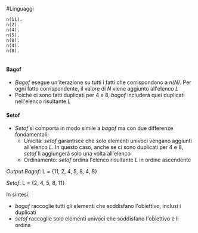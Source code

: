 #Linguaggi 

```
n(11).
n(2).
n(4).
n(5).
n(8).
n(4).
n(8).


```
#### Bagof
- *Bagof* esegue un'iterazione su tutti i fatti che corrispondono a *n(N)*. Per ogni fatto corrispondente, il valore di *N* viene aggiunto all'elenco *L*
- Poichè ci sono fatti duplicati per 4 e 8, *bagof* includerà quei duplicati nell'elenco risultante *L*


#### Setof
- *Setof* si comporta in modo simile a *bagof* ma con due differenze fondamentali:
	- Unicità: *setof* garantisce che solo elementi univoci vengano aggiunti all'elenco *L*. In questo caso, anche se ci sono duplicati per 4 e 8, *setof* li aggiungerà solo una volta all'elenco
	- Ordinamento: *setof* ordina l'elenco risultante *L* in ordine ascendente


*Output*
*Bagof*:
L = {11, 2, 4, 5, 8, 4, 8}

*Setof*:
L = {2, 4, 5, 8, 11}

In sintesi:
- *bagof* raccoglie tutti gli elementi che soddisfano l'obiettivo, inclusi i duplicati
- *setof* raccoglie solo elementi univoci che soddisfano l'obiettivo e li ordina

